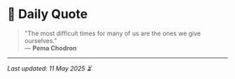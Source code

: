 # 📜 Daily Quote

> "The most difficult times for many of us are the ones we give ourselves."  
> — **Pema Chodron**

---

_Last updated: 11 May 2025 ⏳_
